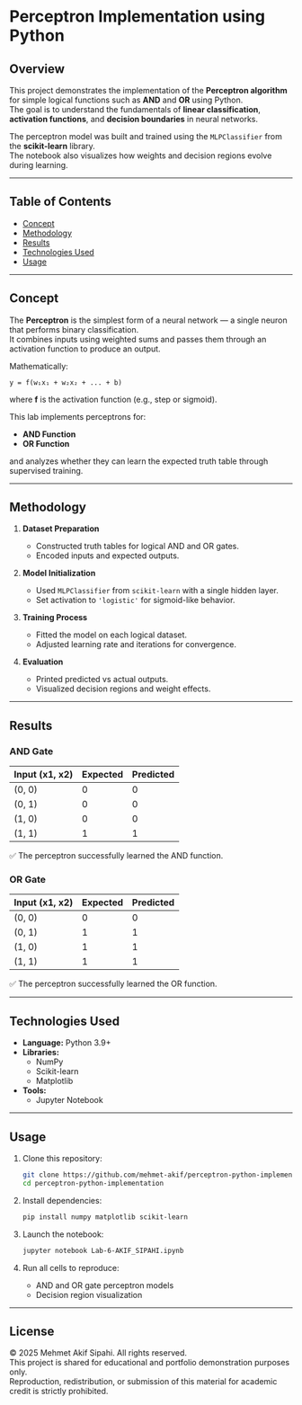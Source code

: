 # Perceptron Implementation using Python

## Overview

This project demonstrates the implementation of the **Perceptron algorithm** for simple logical functions such as **AND** and **OR** using Python.  
The goal is to understand the fundamentals of **linear classification**, **activation functions**, and **decision boundaries** in neural networks.

The perceptron model was built and trained using the `MLPClassifier` from the **scikit-learn** library.  
The notebook also visualizes how weights and decision regions evolve during learning.

---

## Table of Contents
- [Concept](#concept)
- [Methodology](#methodology)
- [Results](#results)
- [Technologies Used](#technologies-used)
- [Usage](#usage)

---

## Concept

The **Perceptron** is the simplest form of a neural network — a single neuron that performs binary classification.  
It combines inputs using weighted sums and passes them through an activation function to produce an output.

Mathematically:
```
y = f(w₁x₁ + w₂x₂ + ... + b)
```
where **f** is the activation function (e.g., step or sigmoid).

This lab implements perceptrons for:
- **AND Function**
- **OR Function**

and analyzes whether they can learn the expected truth table through supervised training.

---

## Methodology

1. **Dataset Preparation**
   - Constructed truth tables for logical AND and OR gates.
   - Encoded inputs and expected outputs.

2. **Model Initialization**
   - Used `MLPClassifier` from `scikit-learn` with a single hidden layer.
   - Set activation to `'logistic'` for sigmoid-like behavior.

3. **Training Process**
   - Fitted the model on each logical dataset.
   - Adjusted learning rate and iterations for convergence.

4. **Evaluation**
   - Printed predicted vs actual outputs.
   - Visualized decision regions and weight effects.

---

## Results

### AND Gate
| Input (x1, x2) | Expected | Predicted |
|----------------|-----------|------------|
| (0, 0) | 0 | 0 |
| (0, 1) | 0 | 0 |
| (1, 0) | 0 | 0 |
| (1, 1) | 1 | 1 |

✅ The perceptron successfully learned the AND function.

### OR Gate
| Input (x1, x2) | Expected | Predicted |
|----------------|-----------|------------|
| (0, 0) | 0 | 0 |
| (0, 1) | 1 | 1 |
| (1, 0) | 1 | 1 |
| (1, 1) | 1 | 1 |

✅ The perceptron successfully learned the OR function.

---

## Technologies Used

- **Language:** Python 3.9+  
- **Libraries:**
  - NumPy
  - Scikit-learn
  - Matplotlib
- **Tools:**
  - Jupyter Notebook

---

## Usage

1. Clone this repository:
   ```bash
   git clone https://github.com/mehmet-akif/perceptron-python-implementation.git
   cd perceptron-python-implementation
   ```

2. Install dependencies:
   ```bash
   pip install numpy matplotlib scikit-learn
   ```

3. Launch the notebook:
   ```bash
   jupyter notebook Lab-6-AKIF_SIPAHI.ipynb
   ```

4. Run all cells to reproduce:
   - AND and OR gate perceptron models  
   - Decision region visualization  



---

## License

© 2025 Mehmet Akif Sipahi. All rights reserved.  
This project is shared for educational and portfolio demonstration purposes only.  
Reproduction, redistribution, or submission of this material for academic credit is strictly prohibited.
